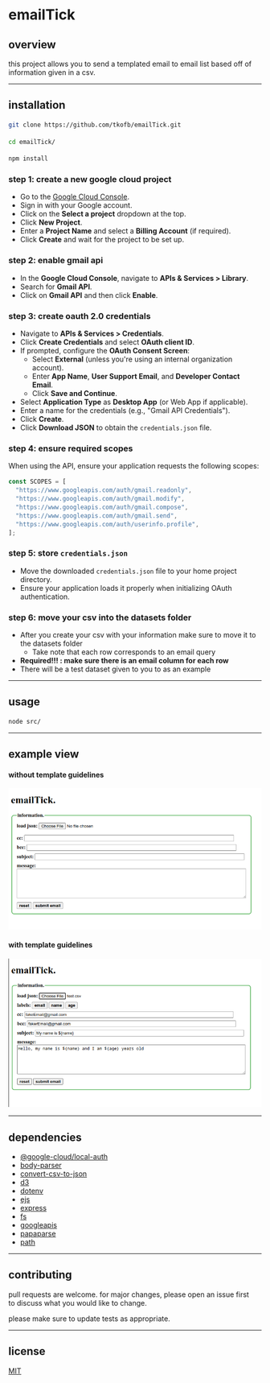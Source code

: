 # emailTick

## overview

this project allows you to send a templated email to email list based off of information given in a csv.

<hr>

## installation

```bash
git clone https://github.com/tkofb/emailTick.git

cd emailTick/

npm install
```

### step 1: create a new google cloud project

- Go to the [Google Cloud Console](https://console.cloud.google.com/).
- Sign in with your Google account.
- Click on the **Select a project** dropdown at the top.
- Click **New Project**.
- Enter a **Project Name** and select a **Billing Account** (if required).
- Click **Create** and wait for the project to be set up.
### step 2: enable gmail api

- In the **Google Cloud Console**, navigate to **APIs & Services > Library**.
- Search for **Gmail API**.
- Click on **Gmail API** and then click **Enable**.
### step 3: create oauth 2.0 credentials

- Navigate to **APIs & Services > Credentials**.
- Click **Create Credentials** and select **OAuth client ID**.
- If prompted, configure the **OAuth Consent Screen**:
    - Select **External** (unless you're using an internal organization account).
    - Enter **App Name**, **User Support Email**, and **Developer Contact Email**.
    - Click **Save and Continue**.
- Select **Application Type** as **Desktop App** (or Web App if applicable).
- Enter a name for the credentials (e.g., "Gmail API Credentials").
- Click **Create**.
- Click **Download JSON** to obtain the `credentials.json` file.
### step 4: ensure required scopes

When using the API, ensure your application requests the following scopes:

``` javascript
const SCOPES = [
  "https://www.googleapis.com/auth/gmail.readonly",
  "https://www.googleapis.com/auth/gmail.modify",
  "https://www.googleapis.com/auth/gmail.compose",
  "https://www.googleapis.com/auth/gmail.send",
  "https://www.googleapis.com/auth/userinfo.profile",
];
```
### step 5: store `credentials.json`

- Move the downloaded `credentials.json` file to your home project directory.
- Ensure your application loads it properly when initializing OAuth authentication.

### step 6: move your csv into the datasets folder

- After you create your csv with your information make sure to move it to the datasets folder
	- Take note that each row corresponds to an email query
- **Required!!! : make sure there is an email column for each row** 
- There will be a test dataset given to you to as an example

<hr>

## usage

```bash
node src/
```

<hr>

## example view

#### without template guidelines

![](./emptyEmailForm.png)

#### with template guidelines

![](./templatedEmail.png)

<hr>

## dependencies

- [@google-cloud/local-auth](https://www.npmjs.com/package/@google-cloud/local-auth)
- [body-parser](https://www.npmjs.com/package/body-parser)
- [convert-csv-to-json](https://www.npmjs.com/package/convert-csv-to-json)
- [d3](https://www.npmjs.com/package/d3)
- [dotenv](https://www.npmjs.com/package/dotenv)
- [ejs](https://www.npmjs.com/package/ejs)
- [express](https://www.npmjs.com/package/express)
- [fs](https://www.npmjs.com/package/fs)
- [googleapis](https://www.npmjs.com/package/googleapis)
- [papaparse](https://www.npmjs.com/package/papaparse)
- [path](https://www.npmjs.com/package/path)

<hr>

## contributing

pull requests are welcome. for major changes, please open an issue first  
to discuss what you would like to change.  

please make sure to update tests as appropriate.  

<hr>

## license

[MIT](https://choosealicense.com/licenses/mit/)
